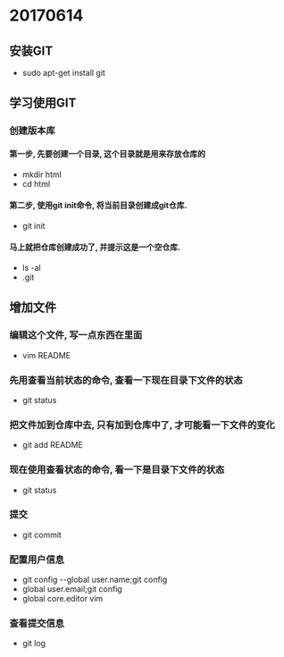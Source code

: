 # 20170614
## 安装GIT
- sudo apt-get install git

## 学习使用GIT
### 创建版本库    
#### 第一步, 先要创建一个目录, 这个目录就是用来存放仓库的  
- mkdir html     
- cd html  
#### 第二步, 使用git init命令, 将当前目录创建成git仓库.  
- git init  
#### 马上就把仓库创建成功了, 并提示这是一个空仓库.  
- ls -al  
- .git  
## 增加文件  
### 编辑这个文件, 写一点东西在里面  
- vim README  
### 先用查看当前状态的命令, 查看一下现在目录下文件的状态  
- git status  
### 把文件加到仓库中去, 只有加到仓库中了, 才可能看一下文件的变化  
- git add README  
### 现在使用查看状态的命令, 看一下是目录下文件的状态  
- git status  
### 提交  
- git commit  
### 配置用户信息  
- git config --global user.name;git config   
- global user.email;git config   
- global core.editor vim  
### 查看提交信息 
- git log  
